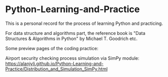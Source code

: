 # Python-Learning-and-Practice
This is a personal record for the process of learning Python and practicing.

For data structure and algorithms part, the reference book is "Data Structures & Algorithms in Python" by Michael T. Goodrich etc.

Some preview pages of the coding practice:  
  
Airport security checking process simulation via SimPy module:  
https://alanjyli.github.io/Python-Learning-and-Practice/Distribution_and_Simulation_SimPy.html  
